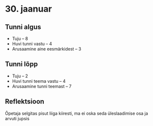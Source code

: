 # 30. jaanuar
## Tunni algus
* Tuju – 8
* Huvi tunni vastu – 4
* Arusaamine aine eesmärkidest – 3
## Tunni lõpp
* Tuju – 2
* Huvi tunni teema vastu – 4
* Arusaamine tunni teemast – 7  
## Reflektsioon
Õpetaja selgitas pisut liiga kiiresti, ma ei oska seda üleslaadimise osa ja arvuti jupsis
